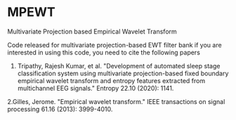 # MPEWT
Multivariate Projection based Empirical Wavelet Transform

Code released for multivariate projection-based EWT filter bank
if you are interested in using this code, you need to cite the following papers


1. Tripathy, Rajesh Kumar, et al. "Development of automated sleep stage classification system
using multivariate projection-based fixed boundary empirical wavelet transform and entropy features extracted from multichannel EEG signals." Entropy 22.10 (2020): 1141.

2.Gilles, Jerome. "Empirical wavelet transform." IEEE transactions on signal processing 61.16 (2013): 3999-4010.

